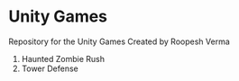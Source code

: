 # Unity Games
Repository for the Unity Games Created by Roopesh Verma

1. Haunted Zombie Rush
2. Tower Defense
